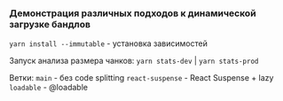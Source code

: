 ### Демонстрация различных подходов к динамической загрузке бандлов

`yarn install --immutable` - установка зависимостей

Запуск анализа размера чанков: `yarn stats-dev` | `yarn stats-prod`

Ветки:
`main` - без code splitting
`react-suspense` - React Suspense + lazy
`loadable` - @loadable
